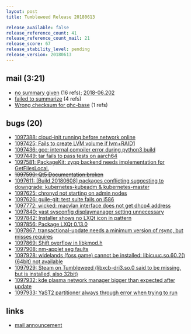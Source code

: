 ```yaml
---
layout: post
title: Tumbleweed Release 20180613

release_available: false
release_reference_count: 41
release_reference_count_mail: 21
release_score: 67
release_stability_level: pending
release_version: 20180613
---
```


## mail (3:21)

- [no summary given](https://lists.opensuse.org/opensuse-factory/2018-06/msg00197.html) (16 refs); [2018-06.202](https://lists.opensuse.org/opensuse-factory/2018-06/msg00202.html)
- [failed to summarize](https://lists.opensuse.org/opensuse-factory/2018-06/msg00205.html) (4 refs)
- [Wrong checksum for ghc-base](https://lists.opensuse.org/opensuse-factory/2018-06/msg00199.html) (1 refs)

## bugs (20)

<!--more-->

- [1097388: cloud-init running before network online](https://bugzilla.opensuse.org/show_bug.cgi?id=1097388)
- [1097425: Fails to create LVM volume if lvm+RAID1](https://bugzilla.opensuse.org/show_bug.cgi?id=1097425)
- [1097436: gcc: internal compiler error during python3 build](https://bugzilla.opensuse.org/show_bug.cgi?id=1097436)
- [1097449: tar fails to pass tests on aarch64](https://bugzilla.opensuse.org/show_bug.cgi?id=1097449)
- [1097581: PackageKit: zypp backend needs implementation for GetFilesLocal.](https://bugzilla.opensuse.org/show_bug.cgi?id=1097581)
- ~~[1097590: Qt5 Documentation broken](https://bugzilla.opensuse.org/show_bug.cgi?id=1097590)~~
- [1097611: \[Build 20180608\] packages conflicting suggesting to downgrade: kubernetes-kubeadm & kubernetes-master](https://bugzilla.opensuse.org/show_bug.cgi?id=1097611)
- [1097625: chronyd not starting on admin nodes](https://bugzilla.opensuse.org/show_bug.cgi?id=1097625)
- [1097626: guile-git: test suite fails on i586](https://bugzilla.opensuse.org/show_bug.cgi?id=1097626)
- [1097772: wicked: macvlan interface does not get dhcp4 address](https://bugzilla.opensuse.org/show_bug.cgi?id=1097772)
- [1097840: yast sysconfig displaymanager setting unnecessary](https://bugzilla.opensuse.org/show_bug.cgi?id=1097840)
- [1097842: Installer shows no LXQt icon in pattern](https://bugzilla.opensuse.org/show_bug.cgi?id=1097842)
- [1097856: Package LXQt 0.13.0](https://bugzilla.opensuse.org/show_bug.cgi?id=1097856)
- [1097867: transactional-update needs a minimum version of rsync, but misses requires](https://bugzilla.opensuse.org/show_bug.cgi?id=1097867)
- [1097869: Shift overflow in libkmod.h](https://bugzilla.opensuse.org/show_bug.cgi?id=1097869)
- [1097908: nm-applet seg faults](https://bugzilla.opensuse.org/show_bug.cgi?id=1097908)
- [1097928: widelands (foss game) cannot be installed: libicuuc.so.60.2()(64bit) not available](https://bugzilla.opensuse.org/show_bug.cgi?id=1097928)
- [1097929: Steam on Tumbleweed (libxcb-dri3.so.0 said to be missing, but is installed, also 32bit)](https://bugzilla.opensuse.org/show_bug.cgi?id=1097929)
- [1097932: kde plasma network manager bigger than expected after update](https://bugzilla.opensuse.org/show_bug.cgi?id=1097932)
- [1097933: YaST2 partitioner always through error when trying to run](https://bugzilla.opensuse.org/show_bug.cgi?id=1097933)



## links

- [mail announcement](https://lists.opensuse.org/opensuse-factory/2018-06/msg00196.html)
